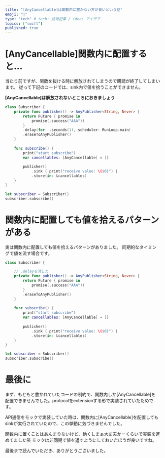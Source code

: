 ```yaml
---
title: "[AnyCancellable]は関数内に置かない方が良いという話"
emoji: "🐾"
type: "tech" # tech: 技術記事 / idea: アイデア
topics: ["swift"]
published: true
---
```


# [AnyCancellable]関数内に配置すると...
当たり前ですが、関数を抜ける時に解放されてしまうので購読が終了してしまいます。
従って下記のコードでは、sink内で値を拾うことができません。

**[AnyCancellable]は解放されないところにおきましょう**
```swift
class Subscriber {    
    private func publisher() -> AnyPublisher<String, Never> {
        return Future { promise in
            promise(.success("AAA"))
        }
        .delay(for: .seconds(1), scheduler: RunLoop.main)
        .eraseToAnyPublisher()
    }
    
    func subscribe() {
        print("start subscribe")
        var cancellables: [AnyCancellable] = []
        
        publisher()
            .sink { print("receive value: \($0)") }
            .store(in: &cancellables)
    }
}

let subscriber = Subscriber()
subscriber.subscribe()
```

# 関数内に配置しても値を拾えるパターンがある
実は関数内に配置しても値を拾えるパターンがありました。
同期的なタイミングで値を流す場合です。

```swift
class Subscriber {    

    // .delayを消した
    private func publisher() -> AnyPublisher<String, Never> {
        return Future { promise in
            promise(.success("AAA"))
        }
        .eraseToAnyPublisher()
    }
    
    func subscribe() {
        print("start subscribe")
        var cancellables: [AnyCancellable] = []
        
        publisher()
            .sink { print("receive value: \($0)") }
            .store(in: &cancellables)
    }
}

let subscriber = Subscriber()
subscriber.subscribe()
```

# 最後に
まず、もともと書かれていたコードの制約で、関数内しか[AnyCancellable]を
配置できませんでした。protocolをextensionする形で実装されていたためです。

API通信をモックで実装していた時は、関数内に[AnyCancellable]を配置してもsinkが実行されていたので、この挙動に気づきませんでした。

関数内に置くことはあんまりないけど、動くしまぁ大丈夫かーくらいで実装を進めてました笑
モックは非同期で値を返すようにしておいたほうが良いですね。

最後まで読んでいただき、ありがとうございました。
